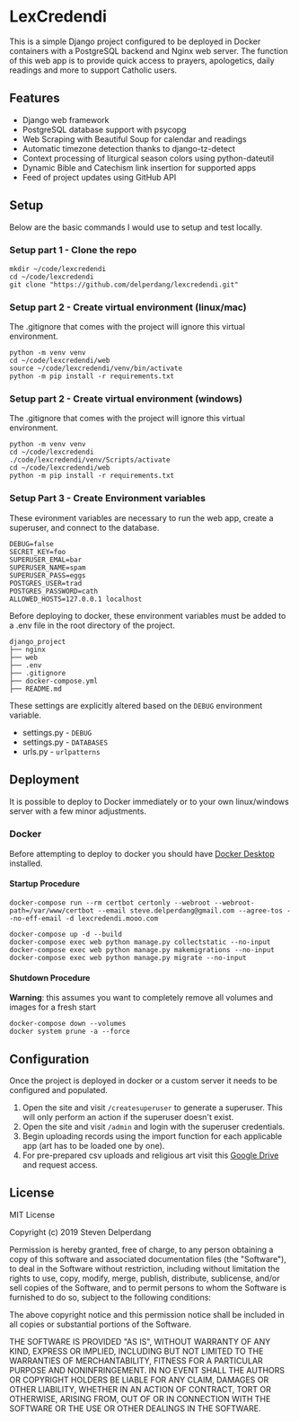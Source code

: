# LexCredendi

This is a simple Django project configured to be deployed in Docker containers with a PostgreSQL backend and Nginx web server. The function of this web app is to provide quick access to prayers, apologetics, daily readings and more to support Catholic users.

## Features

- Django web framework
- PostgreSQL database support with psycopg
- Web Scraping with Beautiful Soup for calendar and readings
- Automatic timezone detection thanks to django-tz-detect
- Context processing of liturgical season colors using python-dateutil
- Dynamic Bible and Catechism link insertion for supported apps
- Feed of project updates using GitHub API

## Setup

Below are the basic commands I would use to setup and test locally.

### Setup part 1 - Clone the repo

```
mkdir ~/code/lexcredendi
cd ~/code/lexcredendi
git clone "https://github.com/delperdang/lexcredendi.git"
```

### Setup part 2 - Create virtual environment (linux/mac)

The .gitignore that comes with the project will ignore this virtual environment.

```
python -m venv venv
cd ~/code/lexcredendi/web
source ~/code/lexcredendi/venv/bin/activate
python -m pip install -r requirements.txt
```

### Setup part 2 - Create virtual environment (windows)

The .gitignore that comes with the project will ignore this virtual environment.

```
python -m venv venv
cd ~/code/lexcredendi
./code/lexcredendi/venv/Scripts/activate
cd ~/code/lexcredendi/web
python -m pip install -r requirements.txt
```

### Setup Part 3 - Create Environment variables

These evironment variables are necessary to run the web app, create a superuser, and connect to the database.

```
DEBUG=false
SECRET_KEY=foo
SUPERUSER_EMAL=bar
SUPERUSER_NAME=spam
SUPERUSER_PASS=eggs
POSTGRES_USER=trad
POSTGRES_PASSWORD=cath
ALLOWED_HOSTS=127.0.0.1 localhost
```

Before deploying to docker, these environment variables must be added to a .env file in the root directory of the project.

```
django_project
├── nginx
├── web
├── .env
├── .gitignore
├── docker-compose.yml
├── README.md
```

These settings are explicitly altered based on the `DEBUG` environment variable.

- settings.py - `DEBUG`
- settings.py - `DATABASES`
- urls.py - `urlpatterns`

## Deployment

It is possible to deploy to Docker immediately or to your own linux/windows server with a few minor adjustments.

### Docker

Before attempting to deploy to docker you should have [Docker Desktop](https://www.docker.com/products/docker-desktop/) installed.

#### Startup Procedure

```
docker-compose run --rm certbot certonly --webroot --webroot-path=/var/www/certbot --email steve.delperdang@gmail.com --agree-tos --no-eff-email -d lexcredendi.mooo.com
```

```
docker-compose up -d --build
docker-compose exec web python manage.py collectstatic --no-input
docker-compose exec web python manage.py makemigrations --no-input
docker-compose exec web python manage.py migrate --no-input
```

#### Shutdown Procedure

**Warning**: this assumes you want to completely remove all volumes and images for a fresh start

```
docker-compose down --volumes
docker system prune -a --force
```

## Configuration

Once the project is deployed in docker or a custom server it needs to be configured and populated.

1. Open the site and visit `/createsuperuser` to generate a superuser. This will only perform an action if the superuser doesn't exist.
2. Open the site and visit `/admin` and login with the superuser credentials.
3. Begin uploading records using the import function for each applicable app (art has to be loaded one by one).
4. For pre-prepared csv uploads and religious art visit this [Google Drive](https://drive.google.com/drive/folders/1TffGjIoL3h4bUeAUnZdR_Pn1_Ob9BoOa) and request access.

## License

MIT License

Copyright (c) 2019 Steven Delperdang

Permission is hereby granted, free of charge, to any person obtaining a copy
of this software and associated documentation files (the "Software"), to deal
in the Software without restriction, including without limitation the rights
to use, copy, modify, merge, publish, distribute, sublicense, and/or sell
copies of the Software, and to permit persons to whom the Software is
furnished to do so, subject to the following conditions:

The above copyright notice and this permission notice shall be included in all
copies or substantial portions of the Software.

THE SOFTWARE IS PROVIDED "AS IS", WITHOUT WARRANTY OF ANY KIND, EXPRESS OR
IMPLIED, INCLUDING BUT NOT LIMITED TO THE WARRANTIES OF MERCHANTABILITY,
FITNESS FOR A PARTICULAR PURPOSE AND NONINFRINGEMENT. IN NO EVENT SHALL THE
AUTHORS OR COPYRIGHT HOLDERS BE LIABLE FOR ANY CLAIM, DAMAGES OR OTHER
LIABILITY, WHETHER IN AN ACTION OF CONTRACT, TORT OR OTHERWISE, ARISING FROM,
OUT OF OR IN CONNECTION WITH THE SOFTWARE OR THE USE OR OTHER DEALINGS IN THE
SOFTWARE.
